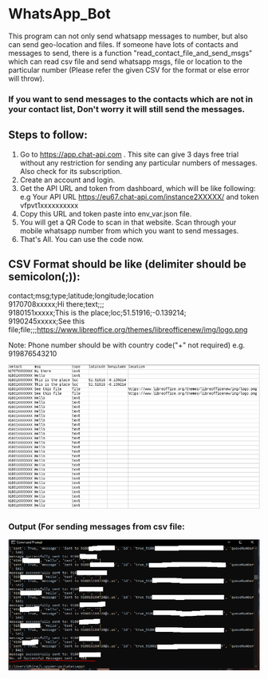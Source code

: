 # WhatsApp_Bot

This program can not only send whatsapp messages to number, but also can send geo-location and files. If someone have lots of contacts and messages to send, there is a function "read_contact_file_and_send_msgs" which can read csv file and send whatsapp msgs, file or location to the particular number (Please refer the given CSV for the format or else error will throw). 

### If you want to send messages to the contacts which are not in your contact list, Don't worry it will still send the messages.

## Steps to follow:
1) Go to https://app.chat-api.com . This site can give 3 days free trial without any restriction for sending any particular numbers of messages. Also check for its subscription.
2) Create an account and login.
3) Get the API URL and token from dashboard, which will be like following:
   e.g Your API URL https://eu67.chat-api.com/instance2XXXXX/ and token vfpvt1xxxxxxxxxx
4) Copy this URL and token paste into env_var.json file.
5) You will get a QR Code to scan in that website. Scan through your mobile whatsapp number from which you want to send messages.
6) That's All. You can use the code now.


CSV Format should be like (delimiter should be semicolon(;)):
---
contact;msg;type;latitude;longitude;location  
9170708xxxxx;Hi there;text;;;  
9180151xxxxx;This is the place;loc;51.51916;-0.139214;  
9190245xxxxx;See this file;file;;;https://www.libreoffice.org/themes/libreofficenew/img/logo.png  

Note: Phone number should be with country code("+" not required)
      e.g. 919876543210

![](https://github.com/Dhiraj47/WhatsApp_Bot/blob/main/files/csv.PNG)

### Output (For sending messages from csv file:
![](https://github.com/Dhiraj47/WhatsApp_Bot/blob/main/files/output.PNG)
